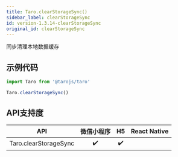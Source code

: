 ```yaml
---
title: Taro.clearStorageSync()
sidebar_label: clearStorageSync
id: version-1.3.14-clearStorageSync
original_id: clearStorageSync
---
```



同步清理本地数据缓存

## 示例代码

```jsx
import Taro from '@tarojs/taro'

Taro.clearStorageSync()
```



## API支持度


| API | 微信小程序 | H5 | React Native |
| :-: | :-: | :-: | :-: |
| Taro.clearStorageSync | ✔️ | ✔️ |  |

